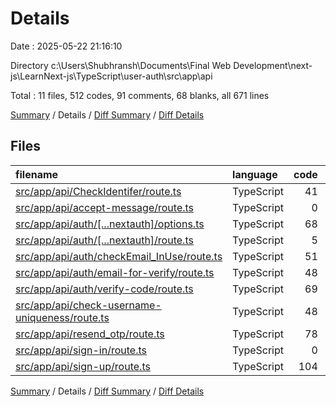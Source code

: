 # Details

Date : 2025-05-22 21:16:10

Directory c:\\Users\\Shubhransh\\Documents\\Final Web Development\\next-js\\LearnNext-js\\TypeScript\\user-auth\\src\\app\\api

Total : 11 files,  512 codes, 91 comments, 68 blanks, all 671 lines

[Summary](results.md) / Details / [Diff Summary](diff.md) / [Diff Details](diff-details.md)

## Files
| filename | language | code | comment | blank | total |
| :--- | :--- | ---: | ---: | ---: | ---: |
| [src/app/api/CheckIdentifer/route.ts](/src/app/api/CheckIdentifer/route.ts) | TypeScript | 41 | 0 | 3 | 44 |
| [src/app/api/accept-message/route.ts](/src/app/api/accept-message/route.ts) | TypeScript | 0 | 81 | 9 | 90 |
| [src/app/api/auth/\[...nextauth\]/options.ts](/src/app/api/auth/%5B...nextauth%5D/options.ts) | TypeScript | 68 | 0 | 1 | 69 |
| [src/app/api/auth/\[...nextauth\]/route.ts](/src/app/api/auth/%5B...nextauth%5D/route.ts) | TypeScript | 5 | 0 | 3 | 8 |
| [src/app/api/auth/checkEmail\_InUse/route.ts](/src/app/api/auth/checkEmail_InUse/route.ts) | TypeScript | 51 | 0 | 11 | 62 |
| [src/app/api/auth/email-for-verify/route.ts](/src/app/api/auth/email-for-verify/route.ts) | TypeScript | 48 | 0 | 3 | 51 |
| [src/app/api/auth/verify-code/route.ts](/src/app/api/auth/verify-code/route.ts) | TypeScript | 69 | 1 | 8 | 78 |
| [src/app/api/check-username-uniqueness/route.ts](/src/app/api/check-username-uniqueness/route.ts) | TypeScript | 48 | 0 | 11 | 59 |
| [src/app/api/resend\_otp/route.ts](/src/app/api/resend_otp/route.ts) | TypeScript | 78 | 0 | 2 | 80 |
| [src/app/api/sign-in/route.ts](/src/app/api/sign-in/route.ts) | TypeScript | 0 | 0 | 1 | 1 |
| [src/app/api/sign-up/route.ts](/src/app/api/sign-up/route.ts) | TypeScript | 104 | 9 | 16 | 129 |

[Summary](results.md) / Details / [Diff Summary](diff.md) / [Diff Details](diff-details.md)